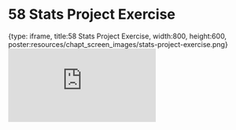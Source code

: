# 58 Stats Project Exercise
 
{type: iframe, title:58 Stats Project Exercise, width:800, height:600, poster:resources/chapt_screen_images/stats-project-exercise.png}
![](https://datatrail-jhu.github.io/DataTrail_ReOrg/no_toc/stats-project-exercise.html)
 

 
